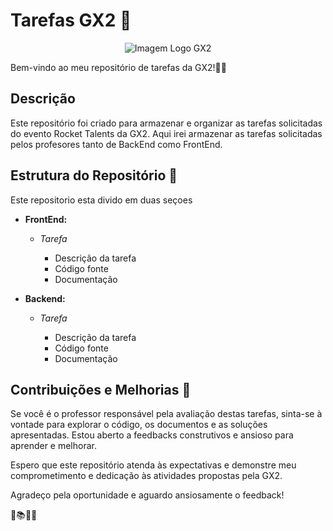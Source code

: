 # Tarefas GX2 🚀
<p align="center">
  <img src="https://media.licdn.com/dms/image/C4D0BAQHm4J21_8rIGw/company-logo_200_200/0/1672233312751/gx2tecnologia_logo?e=1707955200&v=beta&t=I3SsNnMma1SnlQuPiunkoeTAeYCD7mqDVK6KlwuYLnc" alt="Imagem Logo GX2">
</p>

Bem-vindo ao meu repositório de tarefas da GX2!👨‍💻

## Descrição

Este repositório foi criado para armazenar e organizar as tarefas solicitadas do evento Rocket Talents da GX2. Aqui irei armazenar as tarefas solicitadas pelos profesores tanto de BackEnd como FrontEnd.

## Estrutura do Repositório 📂
Este repositorio esta divido em duas seçoes


- **FrontEnd:**
  - *Tarefa*

      - Descrição da tarefa
      - Código fonte
      - Documentação
  
- **Backend:**
  - *Tarefa*

      - Descrição da tarefa
      - Código fonte
      - Documentação

## Contribuições e Melhorias 🌟

Se você é o professor responsável pela avaliação destas tarefas, sinta-se à vontade para explorar o código, os documentos e as soluções apresentadas. Estou aberto a feedbacks construtivos e ansioso para aprender e melhorar.

Espero que este repositório atenda às expectativas e demonstre meu comprometimento e dedicação às atividades propostas pela GX2.

Agradeço pela oportunidade e aguardo ansiosamente o feedback!

🚀📚👨‍🎓
